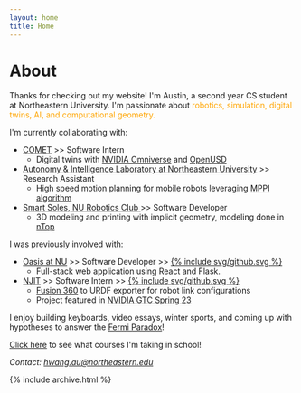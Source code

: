 ```yaml
---
layout: home
title: Home
---
```


# About

Thanks for checking out my website! I'm Austin, a second year CS student at Northeastern University. I'm passionate about <span style="color: orange;">robotics, simulation, digital twins, AI, and computational geometry.</span>

I'm currently collaborating with:
- [COMET](https://www.njii.com/comet-project/) >> Software Intern
    - Digital twins with [NVIDIA Omniverse](https://developer.nvidia.com/omniverse) and [OpenUSD](https://openusd.org/release/intro.html)
- [Autonomy & Intelligence Laboratory at Northeastern University](https://neu-autonomy.github.io/lab_website/) >> Research Assistant
    - High speed motion planning for mobile robots leveraging [MPPI algorithm](https://docs.nav2.org/configuration/packages/configuring-mppic.html?highlight=mppi)
- [Smart Soles, NU Robotics Club ](https://coe.northeastern.edu/orgs/northeastern-robotics/) >> Software Developer
    - 3D modeling and printing with implicit geometry, modeling done in [nTop](https://www.ntop.com/)

I was previously involved with:
- [Oasis at NU](https://oasisneu.com/) >> Software Developer >> [{% include svg/github.svg %}](https://github.com/Oasis-NEU/f23-group18)
    - Full-stack web application using React and Flask.
- [NJIT](https://www.njit.edu/) >> Software Intern >> [{% include svg/github.svg %}](https://github.com/cadop/fusion360descriptor)
    - [Fusion 360](https://www.autodesk.com/products/fusion-360/) to URDF exporter for robot link configurations
    - Project featured in [NVIDIA GTC Spring 23](https://www.nvidia.com/en-us/on-demand/session/gtcspring23-se52203/?start=3780)


I enjoy building keyboards, video essays, winter sports, and coming up with hypotheses to answer the [Fermi Paradox](https://en.wikipedia.org/wiki/Fermi_paradox)!

<!-- [Click here](cv) to see my full CV, and [here](assets/files/cv.pdf) to download a print version. WIP -->

[Click here](/coursework) to see what courses I'm taking in school!

<em>Contact: hwang.au@northeastern.edu</em>


{% include archive.html %}
